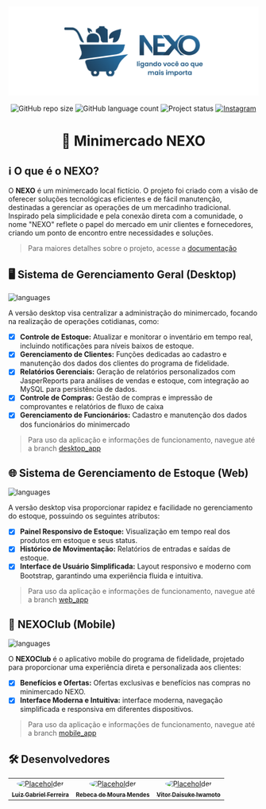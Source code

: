 <img src="docs/logo.png">

<br>

<p align="center">
    <img src="https://img.shields.io/github/repo-size/ferreiraluizga/nexo?" alt="GitHub repo size"/>
    <img src="https://img.shields.io/badge/languages-8-blue" alt="GitHub language count"/>
    <img src="https://img.shields.io/static/v1?label=status&message=concluído&color=blue" alt="Project status"/>
    <a href="#" title="Instagram">
        <img src="https://img.shields.io/badge/-Instagram-5c5756?labelColor=blue&logo=instagram&logoColor=white&link=LINK-DO-SEU-INSTAGRAM" alt="Instagram"/>
    </a>
</p>

<h1 align="center">🛒 Minimercado NEXO</h1>

## ℹ O que é o NEXO?
O **NEXO** é um minimercado local fictício. O projeto foi criado com a visão de oferecer soluções tecnológicas eficientes e de fácil manutenção, destinadas a gerenciar as operações de um mercadinho tradicional. Inspirado pela simplicidade e pela conexão direta com a comunidade, o nome "NEXO" reflete o papel do mercado em unir clientes e fornecedores, criando um ponto de encontro entre necessidades e soluções.

> Para maiores detalhes sobre o projeto, acesse a [documentação](https://github.com/ferreiraluizga/nexo/blob/main/docs/doc_nexo.pdf)

## 🖥️ Sistema de Gerenciamento Geral (Desktop)

![languages](https://skillicons.dev/icons?i=java,mysql)

A versão desktop visa centralizar a administração do minimercado, focando na realização de operações cotidianas, como:

- [x] **Controle de Estoque:** Atualizar e monitorar o inventário em tempo real, incluindo notificações para níveis baixos de estoque.
- [x] **Gerenciamento de Clientes:** Funções dedicadas ao cadastro e manutenção dos dados dos clientes do programa de fidelidade.
- [x] **Relatórios Gerenciais:** Geração de relatórios personalizados com JasperReports para análises de vendas e estoque, com integração ao MySQL para persistência de dados.
- [x] **Controle de Compras:** Gestão de compras e impressão de comprovantes e relatórios de fluxo de caixa
- [x] **Gerenciamento de Funcionários:** Cadastro e manutenção dos dados dos funcionários do minimercado

> Para uso da aplicação e informações de funcionamento, navegue até a branch [desktop_app](https://github.com/ferreiraluizga/nexo/tree/desktop_app)

## 🌐 Sistema de Gerenciamento de Estoque (Web)

![languages](https://skillicons.dev/icons?i=php,html,css,js,bootstrap,mysql)

A versão desktop visa proporcionar rapidez e facilidade no gerenciamento do estoque, possuindo os seguintes atributos:

- [x] **Painel Responsivo de Estoque:** Visualização em tempo real dos produtos em estoque e seus status.
- [x] **Histórico de Movimentação:** Relatórios de entradas e saídas de estoque.
- [x] **Interface de Usuário Simplificada:** Layout responsivo e moderno com Bootstrap, garantindo uma experiência fluida e intuitiva.

> Para uso da aplicação e informações de funcionamento, navegue até a branch [web_app](https://github.com/ferreiraluizga/nexo/tree/web_app)

## 📱 NEXOClub (Mobile)

![languages](https://skillicons.dev/icons?i=kotlin,sqlite)

O **NEXOClub** é o aplicativo mobile do programa de fidelidade, projetado para proporcionar uma experiência direta e personalizada aos clientes:

- [x] **Benefícios e Ofertas:** Ofertas exclusivas e benefícios nas compras no minimercado NEXO.
- [x] **Interface Moderna e Intuitiva:** interface moderna, navegação simplificada e responsiva em diferentes dispositivos.

> Para uso da aplicação e informações de funcionamento, navegue até a branch [mobile_app](https://github.com/ferreiraluizga/nexo/tree/mobile_app)

## 🛠️ Desenvolvedores

<table border="0" style="border-collapse: collapse;">
  <tr>
    <td align="center" style="border: none;">
      <a href="#">
        <img src="https://placehold.co/100x100?text=+" width="100px" style="border-radius: 50%;" alt="Placeholder"/><br>
        <sub>
          <b>Luiz Gabriel Ferreira</b>
        </sub>
      </a>
    </td>
    <td align="center" style="border: none;">
      <a href="#">
        <img src="https://placehold.co/100x100?text=+" width="100px" style="border-radius: 50%;" alt="Placeholder"/><br>
        <sub>
          <b>Rebeca de Moura Mendes</b>
        </sub>
      </a>
    </td>
    <td align="center" style="border: none;">
      <a href="#">
        <img src="https://placehold.co/100x100?text=+" width="100px" style="border-radius: 50%;" alt="Placeholder"/><br>
        <sub>
          <b>Vitor Daisuke Iwamoto</b>
        </sub>
      </a>
    </td>
  </tr>
</table>
